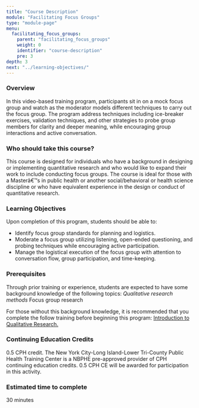 ```yaml
---
title: "Course Description"
module: "Facilitating Focus Groups"
type: "module-page"
menu:
  facilitating_focus_groups:
    parent: "facilitating_focus_groups"
    weight: 0
    identifier: "course-description"
    pre: 3
depth: 3
next: "../learning-objectives/"
---
```

<div class="pageblock"><h3>Overview</h3>
<p>In this video-based training program, participants sit in on a mock focus group and watch as the moderator models different techniques to carry out the focus group. The program address techniques including ice-breaker exercises, validation techniques, and other strategies to probe group members for clarity and deeper meaning, while encouraging group interactions and active conversation.</p>
<h3>Who should take this course?</h3>
<p>This course is designed for individuals who have a background in designing or implementing quantitative research and who would like to expand their work to include conducting focus groups.  The course is ideal for those with a Masterâ€™s in public health or another social/behavioral or health science discipline or who have equivalent experience in the design or conduct of quantitative research.</p>
<h3>Learning Objectives</h3>
<p>Upon completion of this program, students should be able to:</p>
<ul>
<li>Identify focus group standards for planning and logistics.</li>
<li>Moderate a focus group utilizing listening, open-ended questioning, and probing techniques while encouraging active participation.</li>
<li>Manage the logistical execution of the focus group with attention to conversation flow, group participation, and time-keeping.</li>
</ul>
<h3>Prerequisites</h3>
<p>Through prior training or experience, students are expected to have some background knowledge of the following topics:
<em> Qualitative research methods
</em> Focus group research</p>
<p>For those without this background knowledge, it is recommended that you complete the follow training before beginning this program: <a href="https://www.train.org/DesktopModules/eLearning/CourseDetails/CourseDetailsForm.aspx?tabid=62&courseid=1046375&backURL=L0Rlc2t0b3BTaGVsbC5hc3B4P3RhYklkPTYyJmdvdG89YnJvd3NlJmJyb3dzZT1rZXl3b3JkJmtleXdvcmQ9aW50cm8rdG8rcXVhbGl0YXRpdmUrcmVzZWFyY2gma2V5b3B0aW9uPUJvdGgmY2xpbmljYWw9Qm90aCZsb2NhbD1BbGwmQnlDb3N0PTA=" target="_blank">Introduction to Qualitative Research.</a></p>
<h3>Continuing Education Credits</h3>
<p>0.5 CPH credit. The New York City-Long Island-Lower Tri-County Public Health Training Center is a NBPHE pre-approved provider of CPH continuing education credits.  0.5 CPH CE will be awarded for participation in this activity.</p>
<h3>Estimated time to complete</h3>
<p>30 minutes</p>
</div>